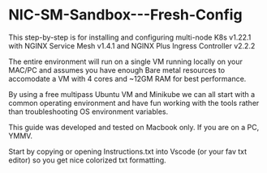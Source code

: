 # NIC-SM-Sandbox---Fresh-Config

This step-by-step is for installing and configuring multi-node K8s v1.22.1 with NGINX Service Mesh v1.4.1 and NGINX Plus Ingress Controller v2.2.2

The entire environment will run on a single VM running locally on your MAC/PC and assumes you have enough Bare metal resources to accomodate a VM with 4 cores and ~12GM RAM for best performance. 

By using a free multipass Ubuntu VM and Minikube we can all start with a common operating environment and have fun working with the tools rather than troubleshooting OS environment variables. 

This guide was developed and tested on Macbook only. If you are on a PC, YMMV. 

Start by copying or opening Instructions.txt into Vscode (or your fav txt editor) so you get nice colorized txt formatting. 
